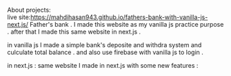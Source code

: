 About projects: 
<br> live site:https://mahdihasan943.github.io/fathers-bank-with-vanilla-js-next.js/
Father's bank . I made this website as my vanilla js practice purpose . after that I made this same website in next.js .

in vanilla js I made a simple bank's deposite and withdra system and culculate total balance . and also use firebase with vanilla js to login .

in next.js : same website I made in next.js with some new features : 
